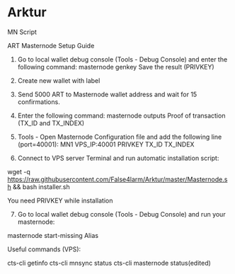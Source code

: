 # Arktur
MN Script

ART Masternode Setup Guide

1) Go to local wallet debug console (Tools - Debug Console) and enter the following command:
masternode genkey
Save the result (PRIVKEY)

2) Create new wallet with label

3) Send 5000 ART to Masternode wallet address and wait for 15 confirmations.

4) Enter the following command:
masternode outputs
Proof of transaction (TX_ID and TX_INDEX)

5) Tools - Open Masternode Configuration file and add the following line (port=40001):
MN1 VPS_IP:40001 PRIVKEY TX_ID TX_INDEX

6) Connect to VPS server Terminal and run automatic installation script:

wget -q https://raw.githubusercontent.com/False4larm/Arktur/master/Masternode.sh && bash installer.sh

You need PRIVKEY while installation

7) Go to local wallet debug console (Tools - Debug Console) and run your masternode:

masternode start-missing Alias


Useful commands (VPS):

cts-cli getinfo
cts-cli mnsync status
cts-cli masternode status(edited)

